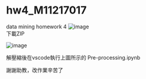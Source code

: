 # hw4_M11217017
data mining homework 4
![image](https://github.com/m11217017/hw4_M11217007/assets/148415253/c6f474ce-347a-45fc-9d5f-30546f9a4bdc)  
下載ZIP

![image](https://github.com/m11217017/hw4_M11217007/assets/148415253/11edc8ba-7a67-4c37-9a27-83145e7de21c)  

解壓縮後在vscode執行上圖所示的 Pre-processing.ipynb
  
謝謝助教，改作業辛苦了  
